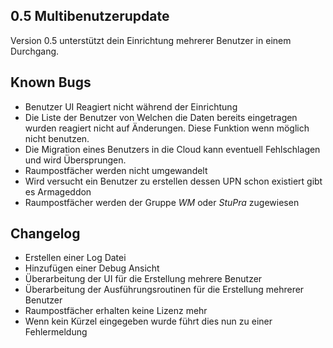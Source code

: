 ## 0.5 Multibenutzerupdate

Version 0.5 unterstützt dein Einrichtung mehrerer Benutzer in einem Durchgang.

## Known Bugs

* Benutzer UI Reagiert nicht während der Einrichtung
* Die Liste der Benutzer von Welchen die Daten bereits eingetragen wurden reagiert nicht auf Änderungen. Diese Funktion wenn möglich nicht benutzen.
* Die Migration eines Benutzers in die Cloud kann eventuell Fehlschlagen und wird Übersprungen.
* Raumpostfächer werden nicht umgewandelt
* Wird versucht ein Benutzer zu erstellen dessen UPN schon existiert gibt es Armageddon
* Raumpostfächer werden der Gruppe *WM* oder *StuPra* zugewiesen

## Changelog

 - Erstellen einer Log Datei
 - Hinzufügen einer Debug Ansicht
 - Überarbeitung der UI für die Erstellung mehrere Benutzer
 - Überarbeitung der Ausführungsroutinen für die Erstellung mehrerer Benutzer
 - Raumpostfächer erhalten keine Lizenz mehr
 - Wenn kein Kürzel eingegeben wurde führt dies nun zu einer Fehlermeldung 
